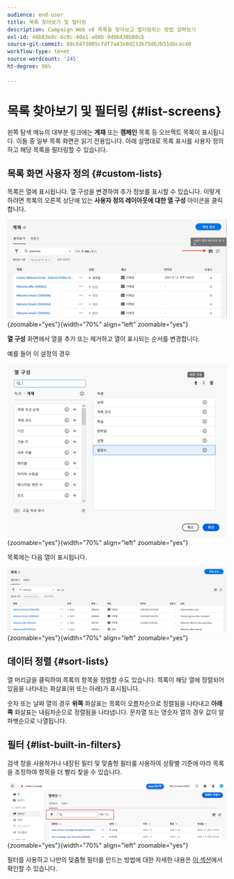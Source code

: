 ```yaml
---
audience: end-user
title: 목록 찾아보기 및 필터링
description: Campaign Web v8 목록을 찾아보고 필터링하는 방법 살펴보기
exl-id: 46b83e8c-6c8c-40a1-a08b-9d0b438b80cb
source-git-commit: 88c6473005cfdf7a43e0d232b75db2b51dbcac40
workflow-type: tm+mt
source-wordcount: '245'
ht-degree: 96%

---
```


# 목록 찾아보기 및 필터링 {#list-screens}

왼쪽 탐색 메뉴의 대부분 링크에는 **게재** 또는 **캠페인** 목록 등 오브젝트 목록이 표시됩니다. 이들 중 일부 목록 화면은 읽기 전용입니다. 아래 설명대로 목록 표시를 사용자 정의하고 해당 목록을 필터링할 수 있습니다.

## 목록 화면 사용자 정의 {#custom-lists}

목록은 열에 표시됩니다. 열 구성을 변경하여 추가 정보를 표시할 수 있습니다. 이렇게 하려면 목록의 오른쪽 상단에 있는 **사용자 정의 레이아웃에 대한 열 구성** 아이콘을 클릭합니다.

![](assets/config-columns.png){zoomable=&quot;yes&quot;}{width="70%" align="left" zoomable="yes"}

**열 구성** 화면에서 열을 추가 또는 제거하고 열이 표시되는 순서를 변경합니다.

예를 들어 이 설정의 경우

![](assets/columns.png){zoomable=&quot;yes&quot;}{width="70%" align="left" zoomable="yes"}

목록에는 다음 열이 표시됩니다.

![](assets/column-sample.png){zoomable=&quot;yes&quot;}{width="70%" align="left" zoomable="yes"}

## 데이터 정렬 {#sort-lists}

열 머리글을 클릭하여 목록의 항목을 정렬할 수도 있습니다. 목록이 해당 열에 정렬되어 있음을 나타내는 화살표(위 또는 아래)가 표시됩니다.

숫자 또는 날짜 열의 경우 **위쪽** 화살표는 목록이 오름차순으로 정렬됨을 나타내고 **아래쪽** 화살표는 내림차순으로 정렬됨을 나타냅니다. 문자열 또는 영숫자 열의 경우 값이 알파벳순으로 나열됩니다.

## 필터 {#list-built-in-filters}

검색 창을 사용하거나 내장된 필터 및 맞춤형 필터를 사용하여 상황별 기준에 따라 목록을 조정하여 항목을 더 빨리 찾을 수 있습니다.

![](assets/filter.png){zoomable=&quot;yes&quot;}{width="70%" align="left" zoomable="yes"}

필터를 사용하고 나만의 맞춤형 필터를 만드는 방법에 대한 자세한 내용은 [이 섹션](../query/filter.md)에서 확인할 수 있습니다.

<!--
## Use advanced attributes {#adv-attributes}

>[!CONTEXTUALHELP]
>id="acw_attributepicker_advancedfields"
>title="Display advanced attributes"
>abstract="Only the most common attributes are displayed by default in the attribute list. Activate the **Display advanced attributes** toggle to see all available attributes for the current list in the left palette of the rule builder, such as nodes, groupings, 1-1 links, 1-N links."

>[!CONTEXTUALHELP]
>id="acw_rulebuilder_advancedfields"
>title="Rule builder advanced fields"
>abstract="Only the most common attributes are displayed by default in the attribute list. Activate the **Display advanced attributes** toggle to see all available attributes for the current list in the left palette of the rule builder, such as nodes, groupings, 1-1 links, 1-N links."

>[!CONTEXTUALHELP]
>id="acw_rulebuilder_properties_advanced"
>title="Rule builder advanced attributes"
>abstract="Only the most common attributes are displayed by default in the attribute list. Activate the **Display advanced attributes** toggle to see all available attributes for the current list in the left palette of the rule builder, such as nodes, groupings, 1-1 links, 1-N links."


Only most common attributes are displayed by default in the attribute list and filter configuration screens. Attributes which were set as `advanced` attributes in the data schema are hidden from the configuration screens. 

Activate the **Display advanced attributes** toggle to see all available attributes for the current list in the left palette of the rule builder, such as nodes, groupings, 1-1 links, 1-N links. The attribute list is updated instantly.


![](assets/adv-toggle.png){zoomable="yes"}{width="70%" align="left" zoomable="yes"}
-->